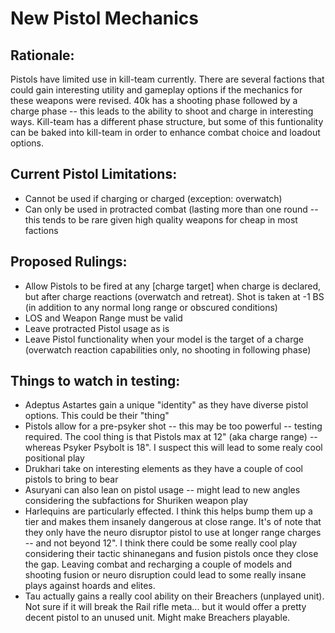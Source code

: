 # New Pistol Mechanics

## Rationale:
Pistols have limited use in kill-team currently. There are several factions that could gain interesting utility and gameplay options
if the mechanics for these weapons were revised. 40k has a shooting phase followed by a charge phase -- this leads to the ability to
shoot and charge in interesting ways. Kill-team has a different phase structure, but some of this funtionality can be baked into kill-team
in order to enhance combat choice and loadout options.

## Current Pistol Limitations:
* Cannot be used if charging or charged (exception: overwatch)
* Can only be used in protracted combat (lasting more than one round -- this tends to be rare given high quality weapons for cheap in most
factions

## Proposed Rulings:
* Allow Pistols to be fired at any [charge target] when charge is declared, but after charge reactions (overwatch and retreat). 
Shot is taken at -1 BS (in addition to any normal long range or obscured conditions)
* LOS and Weapon Range must be valid
* Leave protracted Pistol usage as is
* Leave Pistol functionality when your model is the target of a charge (overwatch reaction capabilities only, no shooting in following
phase)

## Things to watch in testing:
* Adeptus Astartes gain a unique "identity" as they have diverse pistol options. This could be their "thing"
* Pistols allow for a pre-psyker shot -- this may be too powerful -- testing required. The cool thing is that Pistols max at 12"
(aka charge range) -- whereas Psyker Psybolt is 18". I suspect this will lead to some realy cool positional play
* Drukhari take on interesting elements as they have a couple of cool pistols to bring to bear
* Asuryani can also lean on pistol usage -- might lead to new angles considering the subfactions for Shuriken weapon play
* Harlequins are particularly effected. I think this helps bump them up a tier and makes them insanely dangerous at close range.
It's of note that they only have the neuro disruptor pistol to use at longer range charges -- and not beyond 12". I think there could
be some really cool play considering their tactic shinanegans and fusion pistols once they close the gap. Leaving combat and recharging
a couple of models and shooting fusion or neuro disruption could lead to some really insane plays against hoards and elites.
* Tau actually gains a really cool ability on their Breachers (unplayed unit). Not sure if it will break the Rail rifle meta... but it
would offer a pretty decent pistol to an unused unit. Might make Breachers playable.
